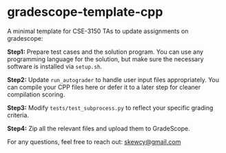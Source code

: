 # gradescope-template-cpp



A minimal template for CSE-3150 TAs to update assignments on gradescope:

**Step1:** Prepare test cases and the solution program. You can use any programming language for the solution, but make sure the necessary software is installed via `setup.sh`.

**Step2:** Update `run_autograder` to handle user input files appropriately. You can compile your CPP files here or defer it to a later step for cleaner compilation scoring.

**Step3:** Modify `tests/test_subprocess.py` to reflect your specific grading criteria.

**Step4:** Zip all the relevant files and upload them to GradeScope.



For any questions, feel free to reach out: skewcy@gmail.com
